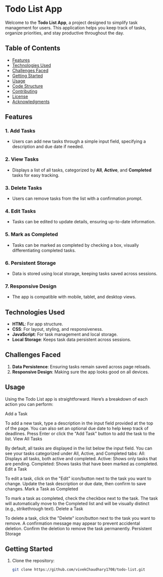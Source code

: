 # Todo List App

Welcome to the **Todo List App**, a project designed to simplify task management for users. This application helps you keep track of tasks, organize priorities, and stay productive throughout the day.



## Table of Contents

- [Features](#features)
- [Technologies Used](#technologies-used)
- [Challenges Faced](#challenges-faced)
- [Getting Started](#getting-started)
- [Usage](#usage)
- [Code Structure](#code-structure)
- [Contributing](#contributing)
- [License](#license)
- [Acknowledgments](#acknowledgments)

## Features

### 1. Add Tasks
- Users can add new tasks through a simple input field, specifying a description and due date if needed.

### 2. View Tasks
- Displays a list of all tasks, categorized by **All**, **Active**, and **Completed** tasks for easy tracking.

### 3. Delete Tasks
- Users can remove tasks from the list with a confirmation prompt.

### 4. Edit Tasks
- Tasks can be edited to update details, ensuring up-to-date information.

### 5. Mark as Completed
- Tasks can be marked as completed by checking a box, visually differentiating completed tasks.

### 6. Persistent Storage
- Data is stored using local storage, keeping tasks saved across sessions.

### 7. Responsive Design
- The app is compatible with mobile, tablet, and desktop views.

## Technologies Used

- **HTML**: For app structure.
- **CSS**: For layout, styling, and responsiveness.
- **JavaScript**: For task management and local storage.
- **Local Storage**: Keeps task data persistent across sessions.

## Challenges Faced

1. **Data Persistence**: Ensuring tasks remain saved across page reloads.
2. **Responsive Design**: Making sure the app looks good on all devices.


## Usage
Using the Todo List app is straightforward. Here’s a breakdown of each action you can perform:

Add a Task

To add a new task, type a description in the input field provided at the top of the page.
You can also set an optional due date to help keep track of deadlines.
Press Enter or click the "Add Task" button to add the task to the list.
View All Tasks

By default, all tasks are displayed in the list below the input field.
You can see your tasks categorized under All, Active, and Completed tabs:
All: Displays all tasks, both active and completed.
Active: Shows only tasks that are pending.
Completed: Shows tasks that have been marked as completed.
Edit a Task

To edit a task, click on the "Edit" icon/button next to the task you want to change.
Update the task description or due date, then confirm to save changes.
Mark a Task as Completed

To mark a task as completed, check the checkbox next to the task.
The task will automatically move to the Completed list and will be visually distinct (e.g., strikethrough text).
Delete a Task

To delete a task, click the "Delete" icon/button next to the task you want to remove.
A confirmation message may appear to prevent accidental deletion. Confirm the deletion to remove the task permanently.
Persistent Storage






## Getting Started

1. Clone the repository:
   ```bash
   git clone https://github.com/vivekChaudhary1708/todo-list.git



